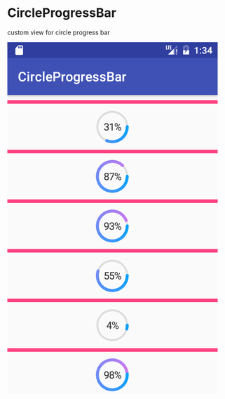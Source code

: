 # CircleProgressBar
custom view for circle progress bar

![image](./capture/device-2016-09-25-133442.png)
